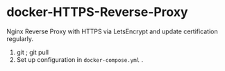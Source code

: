 # docker-HTTPS-Reverse-Proxy
Nginx Reverse Proxy with HTTPS via LetsEncrypt and update certification regularly.

1. git ; git pull
1. Set up configuration in `docker-compose.yml` .